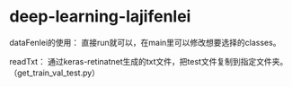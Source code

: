 # deep-learning-lajifenlei
dataFenlei的使用：
  直接run就可以，在main里可以修改想要选择的classes。

readTxt：
  通过keras-retinatnet生成的txt文件，把test文件复制到指定文件夹。（get_train_val_test.py）
